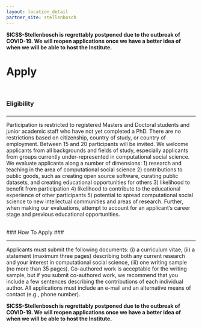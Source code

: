 ```yaml
---
layout: location_detail
partner_site: stellenbosch
---
```


**SICSS-Stellenbosch is regrettably postponed due to the outbreak of COVID-19. We will reopen applications once we have a better idea of when we will be able to host the Institute.**

<h1 class="display-4">Apply</h1>
<br />

### Eligibility
### <a name="eligibility"></a>

---

Participation is restricted to registered Masters and Doctoral students and junior academic staff who have not yet completed a PhD. There are no restrictions based on citizenship, country of study, or country of employment.  Between 15 and 20 participants will be invited. We welcome applicants from all backgrounds and fields of study, especially applicants from groups currently under-represented in computational social science. We evaluate applicants along a number of dimensions: 1) research and teaching in the area of computational social science 2) contributions to public goods, such as creating open source software, curating public datasets, and creating educational opportunities for others 3) likelihood to benefit from participation 4) likelihood to contribute to the educational experience of other participants 5) potential to spread computational social science to new intellectual communities and areas of research. Further, when making our evaluations, attempt to account for an applicant’s career stage and previous educational opportunities.

<br />
### How To Apply
### <a name="how_to_apply"></a>

---

Applicants must submit the following documents: (i) a curriculum vitae, (ii) a statement (maximum three pages) describing both any current research and your interest in computational social science, (iii) one writing sample (no more than 35 pages). Co-authored work is acceptable for the writing sample, but if you submit co-authored work, we recommend that you include a few sentences describing the contributions of each individual author. All applications must include an e-mail and an alternative means of contact (e.g., phone number).

**SICSS-Stellenbosch is regrettably postponed due to the outbreak of COVID-19. We will reopen applications once we have a better idea of when we will be able to host the Institute.**
